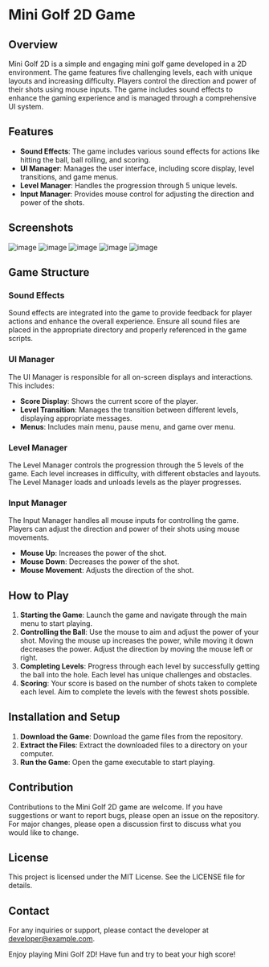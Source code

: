 # Mini Golf 2D Game

## Overview

Mini Golf 2D is a simple and engaging mini golf game developed in a 2D environment. The game features five challenging levels, each with unique layouts and increasing difficulty. Players control the direction and power of their shots using mouse inputs. The game includes sound effects to enhance the gaming experience and is managed through a comprehensive UI system.

## Features

- **Sound Effects**: The game includes various sound effects for actions like hitting the ball, ball rolling, and scoring.
- **UI Manager**: Manages the user interface, including score display, level transitions, and game menus.
- **Level Manager**: Handles the progression through 5 unique levels.
- **Input Manager**: Provides mouse control for adjusting the direction and power of the shots.

## Screenshots
![image](https://github.com/kair7sky/3D-Game-Unity/assets/118976474/bc07ee52-63da-4d49-80c3-42c3e6f53c65)
![image](https://github.com/kair7sky/3D-Game-Unity/assets/118976474/edae4315-66f9-4e0b-a4e7-651eac93dac6)
![image](https://github.com/kair7sky/3D-Game-Unity/assets/118976474/f38a40a9-8469-41bd-8924-0eb0e2bf1c9c)
![image](https://github.com/kair7sky/3D-Game-Unity/assets/118976474/b3ea1a76-168f-45bb-9390-9125e0f5014f)
![image](https://github.com/kair7sky/3D-Game-Unity/assets/118976474/46e634c6-f14b-4d8c-b4d9-9f801743be33)


## Game Structure

### Sound Effects

Sound effects are integrated into the game to provide feedback for player actions and enhance the overall experience. Ensure all sound files are placed in the appropriate directory and properly referenced in the game scripts.

### UI Manager

The UI Manager is responsible for all on-screen displays and interactions. This includes:

- **Score Display**: Shows the current score of the player.
- **Level Transition**: Manages the transition between different levels, displaying appropriate messages.
- **Menus**: Includes main menu, pause menu, and game over menu.

### Level Manager

The Level Manager controls the progression through the 5 levels of the game. Each level increases in difficulty, with different obstacles and layouts. The Level Manager loads and unloads levels as the player progresses.

### Input Manager

The Input Manager handles all mouse inputs for controlling the game. Players can adjust the direction and power of their shots using mouse movements.

- **Mouse Up**: Increases the power of the shot.
- **Mouse Down**: Decreases the power of the shot.
- **Mouse Movement**: Adjusts the direction of the shot.

## How to Play

1. **Starting the Game**: Launch the game and navigate through the main menu to start playing.
2. **Controlling the Ball**: Use the mouse to aim and adjust the power of your shot. Moving the mouse up increases the power, while moving it down decreases the power. Adjust the direction by moving the mouse left or right.
3. **Completing Levels**: Progress through each level by successfully getting the ball into the hole. Each level has unique challenges and obstacles.
4. **Scoring**: Your score is based on the number of shots taken to complete each level. Aim to complete the levels with the fewest shots possible.

## Installation and Setup

1. **Download the Game**: Download the game files from the repository.
2. **Extract the Files**: Extract the downloaded files to a directory on your computer.
3. **Run the Game**: Open the game executable to start playing.

## Contribution

Contributions to the Mini Golf 2D game are welcome. If you have suggestions or want to report bugs, please open an issue on the repository. For major changes, please open a discussion first to discuss what you would like to change.

## License

This project is licensed under the MIT License. See the LICENSE file for details.

## Contact

For any inquiries or support, please contact the developer at [developer@example.com](mailto:developer@example.com).

Enjoy playing Mini Golf 2D! Have fun and try to beat your high score!
